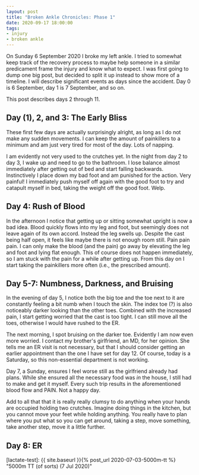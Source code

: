 ```yaml
---
layout: post
title: "Broken Ankle Chronicles: Phase 1"
date: 2020-09-17 18:00:00
tags:
- injury
- broken ankle
---
```


On Sunday 6 September 2020 I broke my left ankle. I tried to somewhat keep
track of the recovery process to maybe help someone in a similar predicament
frame the injury and know what to expect. I was first going to dump one big
post, but decided to split it up instead to show more of a timeline. I will
describe significant events as days since the accident. Day 0 is 6 September,
day 1 is 7 September, and so on.

This post describes days 2 through 11.

## Day (1), 2, and 3: The Early Bliss

These first few days are actually surprisingly alright, as long as I do not
make any sudden movements. I can keep the amount of painkillers to a minimum
and am just very tired for most of the day. Lots of napping.

I am evidently not very used to the crutches yet. In the night from day 2 to
day 3, I wake up and need to go to the bathroom. I lose balance almost
immediately after getting out of bed and start falling backwards. Instinctively
I place down my bad foot and am punished for the action. Very painful! I
immediately push myself off again with the good foot to try and catapult myself
in bed, taking the weight off the good foot. Welp.

## Day 4: Rush of Blood

In the afternoon I notice that getting up or sitting somewhat upright is now a
bad idea. Blood quickly flows into my leg and foot, but seemingly does not
leave again of its own accord. Instead the leg swells up. Despite the cast
being half open, it feels like maybe there is not enough room still. Pain pain
pain. I can only make the blood (and the pain) go away by elevating the leg and
foot and lying flat enough. This of course does not happen immediately, so I am
stuck with the pain for a while after getting up. From this day on I start
taking the painkillers more often (i.e., the prescribed amount).

## Day 5-7: Numbness, Darkness, and Bruising

In the evening of day 5, I notice both the big toe and the toe next to it are constantly
feeling a bit numb when I touch the skin. The index toe (?) is also noticeably
darker looking than the other toes. Combined with the increased pain, I start
getting worried that the cast is too tight. I can still move all the toes,
otherwise I would have rushed to the ER.

The next morning, I spot bruising on the darker toe. Evidently I am now even
more worried. I contact my brother's girlfriend, an MD, for her opinion. She
tells me an ER visit is not necessary, but that I should consider getting an
earlier appointment than the one I have set for day 12. Of course, today is a
Saturday, so this non-essential department is not working.

Day 7, a Sunday, ensures I feel worse still as the girlfriend already had
plans.  While she ensured all the necessary food was _in_ the house, I still
had to make and get it myself. Every such trip results in the aforementioned
blood flow and PAIN. Not a happy day.

Add to all that that it is really really clumsy to do anything when your hands
are occupied holding two crutches. Imagine doing things in the kitchen, but you
cannot move your feet while holding anything. You really have to plan where you
put what so you can get around, taking a step, move something, take another
step, move it a little further.

## Day 8: ER

[benparkes]: https://www.youtube.com/channel/UCZPqG0yh_xPm2AyLjffbDvw
[lactate-test]: {{ site.baseurl }}{% post_url 2020-07-03-5000m-tt %} "5000m TT (of sorts) (7 Jul 2020)"
